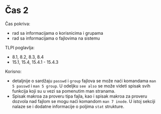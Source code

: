 # Čas 2
Čas pokriva:

- rad sa informacijama o korisnicima i grupama
- rad sa informacijama o fajlovima na sistemu

TLPI poglavlja:

- 8.1, 8.2, 8.3, 8.4
- 15.1, 15.4, 15.4.1 - 15.4.3

Korisno:
- detaljnije o sardžaju `passwd` i `group` fajlova se može naći komandama `man 5 passwd` i `man 5 group`. U odeljku `see also` se može videti spisak svih funkcija koji su u vezi sa pomenutim man stranama.
- Spisak makroa za proveru tipa fajla, kao i spisak makroa za proveru dozvola nad fajlom se mogu naći komandom `man 7 inode`. U istoj sekciji nalaze se i dodatne informacije o poljima `stat` strukture.
